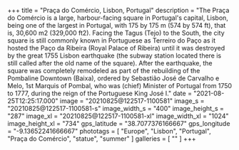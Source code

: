+++
title = "Praça do Comércio, Lisbon, Portugal"
description = "The Praça do Comércio is a large, harbour-facing square in Portugal's capital, Lisbon, being one of the largest in Portugal, with 175 by 175 m (574 by 574 ft), that is, 30,600 m2 (329,000 ft2). Facing the Tagus (Tejo) to the South, the city square is still commonly known in Portuguese as Terreiro do Paço as it hosted the Paço da Ribeira (Royal Palace of Ribeira) until it was destroyed by the great 1755 Lisbon earthquake (the subway station located there is still called after the old name of the square). After the earthquake, the square was completely remodeled as part of the rebuilding of the Pombaline Downtown (Baixa), ordered by Sebastião José de Carvalho e Melo, 1st Marquis of Pombal, who was (chief) Minister of Portugal from 1750 to 1777, during the reign of the Portuguese King José I."
date = "2021-08-25T12:25:17.000"
image = "20210825@122517-1100581"
image_s = "20210825@122517-1100581-s"
image_width_s = "400"
image_height_s = "287"
image_xl = "20210825@122517-1100581-xl"
image_width_xl = "1024"
image_height_xl = "734"
gps_latitude = "38.7077376166667"
gps_longitude = "-9.13652241666667"
phototags = [ "Europe", "Lisbon", "Portugal", "Praça do Comércio", "statue", "summer" ]
galleries = [ "" ]
+++
